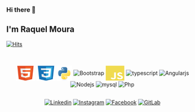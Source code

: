 ### Hi there 👋

## I'm Raquel Moura
[![Hits](https://hits.seeyoufarm.com/api/count/incr/badge.svg?url=https%3A%2F%2Fgithub.com%2FMouraRaquel&count_bg=%236D07C0&title_bg=%23000000&icon=&icon_color=%4716A3&title=Visualiza%C3%A7%C3%B5es&edge_flat=false)](https://github.com/MouraRaquel)
<br><br>

<!-- <div align="center">
  <a href="https://github.com/MouraRaquel">
  <img height="180em" src="https://github-readme-stats.vercel.app/api?username=MouraRaquel&bg_color=1,000000,4716A3&title_color=fff&text_color=fff& include_all_commits=true&count_private=true&show_icons=true&icon_color=aa88ff"/>
  <img height="180em" src="https://github-readme-stats.vercel.app/api/top-langs/?username=MouraRaquel&layout=compact&langs_count=7&bg_color=1,4716A3,000000&title_color=fff&text_color=fff"/>
    <img width="500em" height="270em" src="https://gitlab-readme-stats.vercel.app/api?username=MouraRaquel&bg_color=1,000000,4716A3&show_icons=true&theme=buefy&include_all_commits=true&count_private=true&icon_color=aa88ff"/>
</div>
 -->
<div style="display: inline_block" align="center"><br>
  <img align="center" alt="HTML" height="40" width="50" src="https://raw.githubusercontent.com/devicons/devicon/master/icons/html5/html5-original.svg">
  <img align="center" alt="CSS" height="40" width="50" src="https://raw.githubusercontent.com/devicons/devicon/master/icons/css3/css3-original.svg">
  <img align="center" alt="rd-Python" height="40" width="40" src="https://raw.githubusercontent.com/devicons/devicon/master/icons/python/python-original.svg">
  <img align="center" alt="Bootstrap" height="40" width="50" src="https://cdn.jsdelivr.net/gh/devicons/devicon/icons/bootstrap/bootstrap-plain-wordmark.svg">
  <img align="center" alt="Js" height="40" width="50" src="https://raw.githubusercontent.com/devicons/devicon/master/icons/javascript/javascript-plain.svg">
  <img align="center" alt="typescript" height="40" width="50" src="https://cdn.jsdelivr.net/gh/devicons/devicon/icons/typescript/typescript-original.svg">
  <img align="center" alt="Angularjs" height="40" width="50" src="https://cdn.jsdelivr.net/gh/devicons/devicon/icons/angularjs/angularjs-original.svg">
  <img align="center" alt="Nodejs" height="40" width="50" src="https://cdn.jsdelivr.net/gh/devicons/devicon/icons/nodejs/nodejs-original.svg">
  <img align="center" alt="mysql" height="40" width="50" src="https://cdn.jsdelivr.net/gh/devicons/devicon/icons/mysql/mysql-original.svg">
  <img align="center" alt="Php" height="40" width="50" src="https://cdn.jsdelivr.net/gh/devicons/devicon/icons/php/php-original.svg">

</div>
  
##
<div align="center">
  
[![Linkedin](https://img.shields.io/badge/-Linkedin-0e76a8?style=for-the-badge&logo=Linkedin&logoColor=white)](https://www.linkedin.com/in/mouraraquel/)
[![Instagram](https://img.shields.io/badge/instagram-E4405F.svg?style=for-the-badge&logo=instagram&logoColor=white)](https://www.instagram.com/raquel.aasm/)
[![Facebook](https://img.shields.io/badge/facebook-005FED.svg?style=for-the-badge&logo=facebook&logoColor=white)](https://www.facebook.com/mouraraquel/)
[![GitLab](https://img.shields.io/badge/gitlab-292961.svg?style=for-the-badge&logo=gitlab&logoColor=white)](https://gitlab.com/MouraRaquel)

<!--
**MouraRaquel/MouraRaquel** is a ✨ _special_ ✨ repository because its `README.md` (this file) appears on your GitHub profile.

Here are some ideas to get you started:

- 🔭 I’m currently working on SEPM
- 🌱 I’m currently learning ...
- 👯 I’m looking to collaborate on ...
- 🤔 I’m looking for help with ...
- 💬 Ask me about ...
- 📫 How to reach me: ...
- 😄 Pronouns: ...
- ⚡ Fun fact: ...
-->
